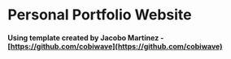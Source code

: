 # Personal Portfolio Website
#### Using template created by Jacobo Martinez - [https://github.com/cobiwave](https://github.com/cobiwave)
